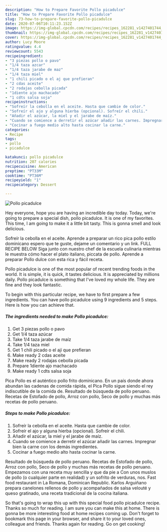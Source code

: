 ```yaml
---
description: "How to Prepare Favorite Pollo picadulce"
title: "How to Prepare Favorite Pollo picadulce"
slug: 73-how-to-prepare-favorite-pollo-picadulce
date: 2020-07-06T10:11:23.152Z
image: https://img-global.cpcdn.com/recipes/recipes_162281_v1427401744_receta_foto_00162281-ky6jldmejwgmx8bmoejw/751x532cq70/pollo-picadulce-foto-principal.jpg
thumbnail: https://img-global.cpcdn.com/recipes/recipes_162281_v1427401744_receta_foto_00162281-ky6jldmejwgmx8bmoejw/751x532cq70/pollo-picadulce-foto-principal.jpg
cover: https://img-global.cpcdn.com/recipes/recipes_162281_v1427401744_receta_foto_00162281-ky6jldmejwgmx8bmoejw/751x532cq70/pollo-picadulce-foto-principal.jpg
author: Lucy Moore
ratingvalue: 4.4
reviewcount: 5543
recipeingredient:
- "3 piezas pollo o pavo"
- "1/4 taza azcar"
- "1/4 taza jarabe de maz"
- "1/4 taza miel"
- "1 chili picado o el aj que prefieran"
- "2 cdas aceite"
- "2 rodajas cebolla picada"
- "1diente ajo machacado"
- "1 cdts salsa soja"
recipeinstructions:
- "Sofreír la cebolla en el aceite. Hasta que cambie de color."
- "Sofreír el ajo y alguna hierba (opcional). Sofreír el chili."
- "Añadir el azúcar, la miel y el jarabe de maíz."
- "Cuando se comience a derretir el azúcar añadir las carnes. Impregnar bien la carne con los demás ingredientes."
- "Cocinar a fuego medio alto hasta cocinar la carne."
categories:
- Recipe
tags:
- pollo
- picadulce

katakunci: pollo picadulce 
nutrition: 207 calories
recipecuisine: American
preptime: "PT33M"
cooktime: "PT36M"
recipeyield: "1"
recipecategory: Dessert

---
```



![Pollo picadulce](https://img-global.cpcdn.com/recipes/recipes_162281_v1427401744_receta_foto_00162281-ky6jldmejwgmx8bmoejw/751x532cq70/pollo-picadulce-foto-principal.jpg)

Hey everyone, hope you are having an incredible day today. Today, we're going to prepare a special dish, pollo picadulce. It is one of my favorites. This time, I am going to make it a little bit tasty. This is gonna smell and look delicious.

Sofreír la cebolla en el aceite. Aprende a preparar un rico pica pollo estilo dominicano espero que te guste, dejame un comentario y un link. FULL RECIPE BELOW Siga junto con nuestro chef de la escuela culinaria mientras le muestra cómo hacer el plato italiano, piccata de pollo. Aprende a preparar Pollo dulce con esta rica y fácil receta.

Pollo picadulce is one of the most popular of recent trending foods in the world. It is simple, it is quick, it tastes delicious. It is appreciated by millions daily. Pollo picadulce is something that I've loved my whole life. They are fine and they look fantastic.


To begin with this particular recipe, we have to first prepare a few ingredients. You can have pollo picadulce using 9 ingredients and 5 steps. Here is how you can achieve that.

<!--inarticleads1-->

##### The ingredients needed to make Pollo picadulce:

1. Get 3 piezas pollo o pavo
1. Get 1/4 taza azúcar
1. Take 1/4 taza jarabe de maíz
1. Take 1/4 taza miel
1. Get 1 chili picado o el ají que prefieran
1. Make ready 2 cdas aceite
1. Make ready 2 rodajas cebolla picada
1. Prepare 1diente ajo machacado
1. Make ready 1 cdts salsa soja


Pica Pollo es el auténtico pollo frito dominicano. En un país donde ahora abundan las cadenas de comida rápida, el Pica Pollo sigue siendo el rey indiscutible de la comida de. Resultado de búsqueda de pollo peruano. Recetas de Estofado de pollo, Arroz con pollo, Seco de pollo y muchas más recetas de pollo peruano. 

<!--inarticleads2-->

##### Steps to make Pollo picadulce:

1. Sofreír la cebolla en el aceite. Hasta que cambie de color.
1. Sofreír el ajo y alguna hierba (opcional). Sofreír el chili.
1. Añadir el azúcar, la miel y el jarabe de maíz.
1. Cuando se comience a derretir el azúcar añadir las carnes. Impregnar bien la carne con los demás ingredientes.
1. Cocinar a fuego medio alto hasta cocinar la carne.


Resultado de búsqueda de pollo peruano. Recetas de Estofado de pollo, Arroz con pollo, Seco de pollo y muchas más recetas de pollo peruano. Empezamos con una receta muy sencilla y que da pie a Con unos muslos de pollo (o cualquier parte en realidad) y un sofrito de verduras, nos. Fast food restaurant in La Romana, Dominican Republic. Karlos Arguiñano prepara canelones rellenos de pollo y acompañados de salsa velouté y queso gratinado, una receta tradicional de la cocina italiana. 

So that's going to wrap this up with this special food pollo picadulce recipe. Thanks so much for reading. I am sure you can make this at home. There is gonna be more interesting food at home recipes coming up. Don't forget to bookmark this page in your browser, and share it to your loved ones, colleague and friends. Thanks again for reading. Go on get cooking!
